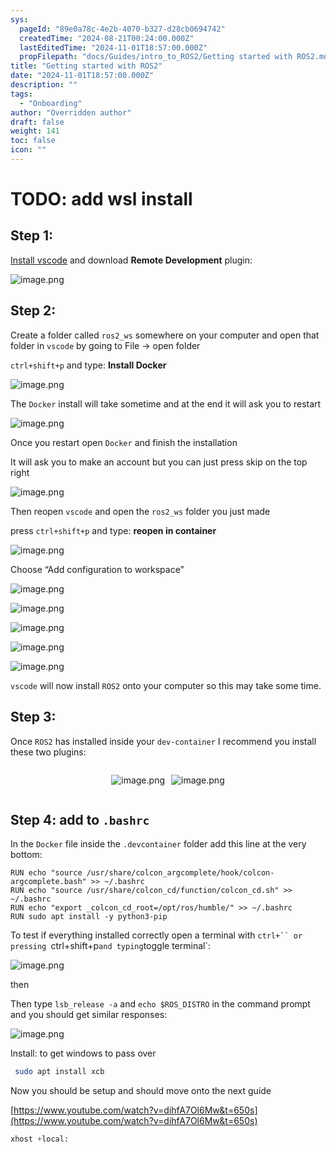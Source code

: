 ```yaml
---
sys:
  pageId: "89e0a78c-4e2b-4070-b327-d28cb0694742"
  createdTime: "2024-08-21T00:24:00.000Z"
  lastEditedTime: "2024-11-01T18:57:00.000Z"
  propFilepath: "docs/Guides/intro_to_ROS2/Getting started with ROS2.md"
title: "Getting started with ROS2"
date: "2024-11-01T18:57:00.000Z"
description: ""
tags:
  - "Onboarding"
author: "Overridden author"
draft: false
weight: 141
toc: false
icon: ""
---
```


# TODO: add wsl install

## Step 1:

[Install vscode](https://code.visualstudio.com/download) and download **Remote Development** plugin:

![image.png](https://prod-files-secure.s3.us-west-2.amazonaws.com/d518164a-d88e-44d1-a4ee-3adb3bd8bce0/efb52993-1881-4a40-b95e-6f020334f022/image.png?X-Amz-Algorithm=AWS4-HMAC-SHA256&X-Amz-Content-Sha256=UNSIGNED-PAYLOAD&X-Amz-Credential=ASIAZI2LB4667D7YXIWA%2F20250417%2Fus-west-2%2Fs3%2Faws4_request&X-Amz-Date=20250417T022116Z&X-Amz-Expires=3600&X-Amz-Security-Token=IQoJb3JpZ2luX2VjEMr%2F%2F%2F%2F%2F%2F%2F%2F%2F%2FwEaCXVzLXdlc3QtMiJIMEYCIQD2mw1pDeK4m1ZbNAZKRBikWU4VLUxMLWUxRPmQS7fmAAIhALc3wsHzyf2lSHbHxx4asAE9ZApPGD5ZYep5Pw5qqOBpKv8DCFMQABoMNjM3NDIzMTgzODA1IgwjTD9SADQSdFrAA%2Bsq3APDWZIsrnh74NVD7G2OsfPb2tBy9r%2BdFRNxteX0NNMg9axAtKnj5tDl48DUPRlo8wnXaAFprTtFN6iiAFoO3LEPBv1EVQKWq3zqg%2Bw%2BMq6mrJVTglQDmhhTHItGm9GGedUieL1h25gCUy8wT8gseblaz3OpYQwv4WPwcLDJmE8uNgX3a8wsz0wePTHXLJZHZ74TwTXPkG2ESStEk35sc6mqu%2BYcDPQ3ghBYYdhUr0AsEvmyD7hbL5nUL6GpZt6R4fO3VQ0%2F5uzH5hpWYjk1m65OOE1GzOao9Xmnl2ADjsOw9twHdaaao7eB1h1ksw6vwuK3eLHvkeMv0ydmlLrrpgr40qSkKHB8lTnYQv%2F7MmJBcmZU%2BgnkfHCsV3up75qThBw0zteq74Ol6CvAvnaA5kQzFaabklPRALh8%2B%2FBB2hEDFTKGBAej%2FjtGYtNGZ7bctL2QE1Iq5yYaT%2FcoXZiSL%2BntDfO6S8mADydgLGW0H03bIl2Iv5k%2BeV1owUZoTsQyI7f2S7ErWObVwMiRkKEAStAXI370mVj6RBQmn7znKwbI8OGIE%2F9dzONruZdBCxjbJltSUR9HNMsGXYpMa0mkx2WPKyOroneGeq0JHDwzlbHgSfJzpSfVJgGpa02bSTCoxoHABjqkAVO1OVD%2Bx2ZJxwlJf1CLn5gUknpteH6PHbZ5fVoZKQXFFCw62bn7CE%2FeM3k7ze787WkDDkCKuyQzD5Qi9rGcL%2FptXn%2BOJ%2B4OAwCdWMJNPpaVE%2FxLVuZ8%2BuLVJuihs5v0gGSR9F7ExmQ284zlCS8xdKw8obtVsSkI3ynHnkWNiRNJYy6Lfxv8Lett2ByHiIGKmvNjco0z8XuhCTqnCDm9bE0wamIL&X-Amz-Signature=421111b3346c308a577975a2a751a12edb81ff047d1094385b7916f209ed7ad2&X-Amz-SignedHeaders=host&x-id=GetObject)

## Step 2:

Create a folder called `ros2_ws` somewhere on your computer and open that folder in `vscode` by going to File → open folder 

`ctrl+shift+p` and type: **Install Docker**

![image.png](https://prod-files-secure.s3.us-west-2.amazonaws.com/d518164a-d88e-44d1-a4ee-3adb3bd8bce0/2269dc0e-1cd5-47ff-bceb-c04ad9b2eab0/image.png?X-Amz-Algorithm=AWS4-HMAC-SHA256&X-Amz-Content-Sha256=UNSIGNED-PAYLOAD&X-Amz-Credential=ASIAZI2LB4667D7YXIWA%2F20250417%2Fus-west-2%2Fs3%2Faws4_request&X-Amz-Date=20250417T022115Z&X-Amz-Expires=3600&X-Amz-Security-Token=IQoJb3JpZ2luX2VjEMr%2F%2F%2F%2F%2F%2F%2F%2F%2F%2FwEaCXVzLXdlc3QtMiJIMEYCIQD2mw1pDeK4m1ZbNAZKRBikWU4VLUxMLWUxRPmQS7fmAAIhALc3wsHzyf2lSHbHxx4asAE9ZApPGD5ZYep5Pw5qqOBpKv8DCFMQABoMNjM3NDIzMTgzODA1IgwjTD9SADQSdFrAA%2Bsq3APDWZIsrnh74NVD7G2OsfPb2tBy9r%2BdFRNxteX0NNMg9axAtKnj5tDl48DUPRlo8wnXaAFprTtFN6iiAFoO3LEPBv1EVQKWq3zqg%2Bw%2BMq6mrJVTglQDmhhTHItGm9GGedUieL1h25gCUy8wT8gseblaz3OpYQwv4WPwcLDJmE8uNgX3a8wsz0wePTHXLJZHZ74TwTXPkG2ESStEk35sc6mqu%2BYcDPQ3ghBYYdhUr0AsEvmyD7hbL5nUL6GpZt6R4fO3VQ0%2F5uzH5hpWYjk1m65OOE1GzOao9Xmnl2ADjsOw9twHdaaao7eB1h1ksw6vwuK3eLHvkeMv0ydmlLrrpgr40qSkKHB8lTnYQv%2F7MmJBcmZU%2BgnkfHCsV3up75qThBw0zteq74Ol6CvAvnaA5kQzFaabklPRALh8%2B%2FBB2hEDFTKGBAej%2FjtGYtNGZ7bctL2QE1Iq5yYaT%2FcoXZiSL%2BntDfO6S8mADydgLGW0H03bIl2Iv5k%2BeV1owUZoTsQyI7f2S7ErWObVwMiRkKEAStAXI370mVj6RBQmn7znKwbI8OGIE%2F9dzONruZdBCxjbJltSUR9HNMsGXYpMa0mkx2WPKyOroneGeq0JHDwzlbHgSfJzpSfVJgGpa02bSTCoxoHABjqkAVO1OVD%2Bx2ZJxwlJf1CLn5gUknpteH6PHbZ5fVoZKQXFFCw62bn7CE%2FeM3k7ze787WkDDkCKuyQzD5Qi9rGcL%2FptXn%2BOJ%2B4OAwCdWMJNPpaVE%2FxLVuZ8%2BuLVJuihs5v0gGSR9F7ExmQ284zlCS8xdKw8obtVsSkI3ynHnkWNiRNJYy6Lfxv8Lett2ByHiIGKmvNjco0z8XuhCTqnCDm9bE0wamIL&X-Amz-Signature=64f7a092a3e112d569f8cc945b056fe2182908be5b8a37697e01b398a9b7b009&X-Amz-SignedHeaders=host&x-id=GetObject)

The `Docker` install will take sometime and at the end it will ask you to restart

![image.png](https://prod-files-secure.s3.us-west-2.amazonaws.com/d518164a-d88e-44d1-a4ee-3adb3bd8bce0/ed233f78-be33-4b1f-b89c-9c346c0e961e/image.png?X-Amz-Algorithm=AWS4-HMAC-SHA256&X-Amz-Content-Sha256=UNSIGNED-PAYLOAD&X-Amz-Credential=ASIAZI2LB4667D7YXIWA%2F20250417%2Fus-west-2%2Fs3%2Faws4_request&X-Amz-Date=20250417T022115Z&X-Amz-Expires=3600&X-Amz-Security-Token=IQoJb3JpZ2luX2VjEMr%2F%2F%2F%2F%2F%2F%2F%2F%2F%2FwEaCXVzLXdlc3QtMiJIMEYCIQD2mw1pDeK4m1ZbNAZKRBikWU4VLUxMLWUxRPmQS7fmAAIhALc3wsHzyf2lSHbHxx4asAE9ZApPGD5ZYep5Pw5qqOBpKv8DCFMQABoMNjM3NDIzMTgzODA1IgwjTD9SADQSdFrAA%2Bsq3APDWZIsrnh74NVD7G2OsfPb2tBy9r%2BdFRNxteX0NNMg9axAtKnj5tDl48DUPRlo8wnXaAFprTtFN6iiAFoO3LEPBv1EVQKWq3zqg%2Bw%2BMq6mrJVTglQDmhhTHItGm9GGedUieL1h25gCUy8wT8gseblaz3OpYQwv4WPwcLDJmE8uNgX3a8wsz0wePTHXLJZHZ74TwTXPkG2ESStEk35sc6mqu%2BYcDPQ3ghBYYdhUr0AsEvmyD7hbL5nUL6GpZt6R4fO3VQ0%2F5uzH5hpWYjk1m65OOE1GzOao9Xmnl2ADjsOw9twHdaaao7eB1h1ksw6vwuK3eLHvkeMv0ydmlLrrpgr40qSkKHB8lTnYQv%2F7MmJBcmZU%2BgnkfHCsV3up75qThBw0zteq74Ol6CvAvnaA5kQzFaabklPRALh8%2B%2FBB2hEDFTKGBAej%2FjtGYtNGZ7bctL2QE1Iq5yYaT%2FcoXZiSL%2BntDfO6S8mADydgLGW0H03bIl2Iv5k%2BeV1owUZoTsQyI7f2S7ErWObVwMiRkKEAStAXI370mVj6RBQmn7znKwbI8OGIE%2F9dzONruZdBCxjbJltSUR9HNMsGXYpMa0mkx2WPKyOroneGeq0JHDwzlbHgSfJzpSfVJgGpa02bSTCoxoHABjqkAVO1OVD%2Bx2ZJxwlJf1CLn5gUknpteH6PHbZ5fVoZKQXFFCw62bn7CE%2FeM3k7ze787WkDDkCKuyQzD5Qi9rGcL%2FptXn%2BOJ%2B4OAwCdWMJNPpaVE%2FxLVuZ8%2BuLVJuihs5v0gGSR9F7ExmQ284zlCS8xdKw8obtVsSkI3ynHnkWNiRNJYy6Lfxv8Lett2ByHiIGKmvNjco0z8XuhCTqnCDm9bE0wamIL&X-Amz-Signature=c6875b702b8cb26a8cbb88f471382057146960f0168a2d7acd5d1892a90c1740&X-Amz-SignedHeaders=host&x-id=GetObject)

Once you restart open `Docker` and finish the installation

It will ask you to make an account but you can just press skip on the top right

![image.png](https://prod-files-secure.s3.us-west-2.amazonaws.com/d518164a-d88e-44d1-a4ee-3adb3bd8bce0/21010ad9-1659-4fd9-9f59-9932a09b2a3d/image.png?X-Amz-Algorithm=AWS4-HMAC-SHA256&X-Amz-Content-Sha256=UNSIGNED-PAYLOAD&X-Amz-Credential=ASIAZI2LB4667D7YXIWA%2F20250417%2Fus-west-2%2Fs3%2Faws4_request&X-Amz-Date=20250417T022116Z&X-Amz-Expires=3600&X-Amz-Security-Token=IQoJb3JpZ2luX2VjEMr%2F%2F%2F%2F%2F%2F%2F%2F%2F%2FwEaCXVzLXdlc3QtMiJIMEYCIQD2mw1pDeK4m1ZbNAZKRBikWU4VLUxMLWUxRPmQS7fmAAIhALc3wsHzyf2lSHbHxx4asAE9ZApPGD5ZYep5Pw5qqOBpKv8DCFMQABoMNjM3NDIzMTgzODA1IgwjTD9SADQSdFrAA%2Bsq3APDWZIsrnh74NVD7G2OsfPb2tBy9r%2BdFRNxteX0NNMg9axAtKnj5tDl48DUPRlo8wnXaAFprTtFN6iiAFoO3LEPBv1EVQKWq3zqg%2Bw%2BMq6mrJVTglQDmhhTHItGm9GGedUieL1h25gCUy8wT8gseblaz3OpYQwv4WPwcLDJmE8uNgX3a8wsz0wePTHXLJZHZ74TwTXPkG2ESStEk35sc6mqu%2BYcDPQ3ghBYYdhUr0AsEvmyD7hbL5nUL6GpZt6R4fO3VQ0%2F5uzH5hpWYjk1m65OOE1GzOao9Xmnl2ADjsOw9twHdaaao7eB1h1ksw6vwuK3eLHvkeMv0ydmlLrrpgr40qSkKHB8lTnYQv%2F7MmJBcmZU%2BgnkfHCsV3up75qThBw0zteq74Ol6CvAvnaA5kQzFaabklPRALh8%2B%2FBB2hEDFTKGBAej%2FjtGYtNGZ7bctL2QE1Iq5yYaT%2FcoXZiSL%2BntDfO6S8mADydgLGW0H03bIl2Iv5k%2BeV1owUZoTsQyI7f2S7ErWObVwMiRkKEAStAXI370mVj6RBQmn7znKwbI8OGIE%2F9dzONruZdBCxjbJltSUR9HNMsGXYpMa0mkx2WPKyOroneGeq0JHDwzlbHgSfJzpSfVJgGpa02bSTCoxoHABjqkAVO1OVD%2Bx2ZJxwlJf1CLn5gUknpteH6PHbZ5fVoZKQXFFCw62bn7CE%2FeM3k7ze787WkDDkCKuyQzD5Qi9rGcL%2FptXn%2BOJ%2B4OAwCdWMJNPpaVE%2FxLVuZ8%2BuLVJuihs5v0gGSR9F7ExmQ284zlCS8xdKw8obtVsSkI3ynHnkWNiRNJYy6Lfxv8Lett2ByHiIGKmvNjco0z8XuhCTqnCDm9bE0wamIL&X-Amz-Signature=3ac83ab26fb410be6b600cbd6c9cc03d5d5df31aa0676c68ee125045d242e2c3&X-Amz-SignedHeaders=host&x-id=GetObject)

Then reopen `vscode` and open the `ros2_ws` folder you just made

press `ctrl+shift+p` and type: **reopen in container**

![image.png](https://prod-files-secure.s3.us-west-2.amazonaws.com/d518164a-d88e-44d1-a4ee-3adb3bd8bce0/4e93b8c2-41ad-488c-8095-c74205196118/image.png?X-Amz-Algorithm=AWS4-HMAC-SHA256&X-Amz-Content-Sha256=UNSIGNED-PAYLOAD&X-Amz-Credential=ASIAZI2LB4667D7YXIWA%2F20250417%2Fus-west-2%2Fs3%2Faws4_request&X-Amz-Date=20250417T022115Z&X-Amz-Expires=3600&X-Amz-Security-Token=IQoJb3JpZ2luX2VjEMr%2F%2F%2F%2F%2F%2F%2F%2F%2F%2FwEaCXVzLXdlc3QtMiJIMEYCIQD2mw1pDeK4m1ZbNAZKRBikWU4VLUxMLWUxRPmQS7fmAAIhALc3wsHzyf2lSHbHxx4asAE9ZApPGD5ZYep5Pw5qqOBpKv8DCFMQABoMNjM3NDIzMTgzODA1IgwjTD9SADQSdFrAA%2Bsq3APDWZIsrnh74NVD7G2OsfPb2tBy9r%2BdFRNxteX0NNMg9axAtKnj5tDl48DUPRlo8wnXaAFprTtFN6iiAFoO3LEPBv1EVQKWq3zqg%2Bw%2BMq6mrJVTglQDmhhTHItGm9GGedUieL1h25gCUy8wT8gseblaz3OpYQwv4WPwcLDJmE8uNgX3a8wsz0wePTHXLJZHZ74TwTXPkG2ESStEk35sc6mqu%2BYcDPQ3ghBYYdhUr0AsEvmyD7hbL5nUL6GpZt6R4fO3VQ0%2F5uzH5hpWYjk1m65OOE1GzOao9Xmnl2ADjsOw9twHdaaao7eB1h1ksw6vwuK3eLHvkeMv0ydmlLrrpgr40qSkKHB8lTnYQv%2F7MmJBcmZU%2BgnkfHCsV3up75qThBw0zteq74Ol6CvAvnaA5kQzFaabklPRALh8%2B%2FBB2hEDFTKGBAej%2FjtGYtNGZ7bctL2QE1Iq5yYaT%2FcoXZiSL%2BntDfO6S8mADydgLGW0H03bIl2Iv5k%2BeV1owUZoTsQyI7f2S7ErWObVwMiRkKEAStAXI370mVj6RBQmn7znKwbI8OGIE%2F9dzONruZdBCxjbJltSUR9HNMsGXYpMa0mkx2WPKyOroneGeq0JHDwzlbHgSfJzpSfVJgGpa02bSTCoxoHABjqkAVO1OVD%2Bx2ZJxwlJf1CLn5gUknpteH6PHbZ5fVoZKQXFFCw62bn7CE%2FeM3k7ze787WkDDkCKuyQzD5Qi9rGcL%2FptXn%2BOJ%2B4OAwCdWMJNPpaVE%2FxLVuZ8%2BuLVJuihs5v0gGSR9F7ExmQ284zlCS8xdKw8obtVsSkI3ynHnkWNiRNJYy6Lfxv8Lett2ByHiIGKmvNjco0z8XuhCTqnCDm9bE0wamIL&X-Amz-Signature=c5cd42c9ca53bffc362b17a57cb38fd3cea6998847783b6123f1d376abf8016c&X-Amz-SignedHeaders=host&x-id=GetObject)

Choose “Add configuration to workspace”

![image.png](https://prod-files-secure.s3.us-west-2.amazonaws.com/d518164a-d88e-44d1-a4ee-3adb3bd8bce0/9560b282-5060-4989-ba37-97e7b2c22476/image.png?X-Amz-Algorithm=AWS4-HMAC-SHA256&X-Amz-Content-Sha256=UNSIGNED-PAYLOAD&X-Amz-Credential=ASIAZI2LB4667D7YXIWA%2F20250417%2Fus-west-2%2Fs3%2Faws4_request&X-Amz-Date=20250417T022116Z&X-Amz-Expires=3600&X-Amz-Security-Token=IQoJb3JpZ2luX2VjEMr%2F%2F%2F%2F%2F%2F%2F%2F%2F%2FwEaCXVzLXdlc3QtMiJIMEYCIQD2mw1pDeK4m1ZbNAZKRBikWU4VLUxMLWUxRPmQS7fmAAIhALc3wsHzyf2lSHbHxx4asAE9ZApPGD5ZYep5Pw5qqOBpKv8DCFMQABoMNjM3NDIzMTgzODA1IgwjTD9SADQSdFrAA%2Bsq3APDWZIsrnh74NVD7G2OsfPb2tBy9r%2BdFRNxteX0NNMg9axAtKnj5tDl48DUPRlo8wnXaAFprTtFN6iiAFoO3LEPBv1EVQKWq3zqg%2Bw%2BMq6mrJVTglQDmhhTHItGm9GGedUieL1h25gCUy8wT8gseblaz3OpYQwv4WPwcLDJmE8uNgX3a8wsz0wePTHXLJZHZ74TwTXPkG2ESStEk35sc6mqu%2BYcDPQ3ghBYYdhUr0AsEvmyD7hbL5nUL6GpZt6R4fO3VQ0%2F5uzH5hpWYjk1m65OOE1GzOao9Xmnl2ADjsOw9twHdaaao7eB1h1ksw6vwuK3eLHvkeMv0ydmlLrrpgr40qSkKHB8lTnYQv%2F7MmJBcmZU%2BgnkfHCsV3up75qThBw0zteq74Ol6CvAvnaA5kQzFaabklPRALh8%2B%2FBB2hEDFTKGBAej%2FjtGYtNGZ7bctL2QE1Iq5yYaT%2FcoXZiSL%2BntDfO6S8mADydgLGW0H03bIl2Iv5k%2BeV1owUZoTsQyI7f2S7ErWObVwMiRkKEAStAXI370mVj6RBQmn7znKwbI8OGIE%2F9dzONruZdBCxjbJltSUR9HNMsGXYpMa0mkx2WPKyOroneGeq0JHDwzlbHgSfJzpSfVJgGpa02bSTCoxoHABjqkAVO1OVD%2Bx2ZJxwlJf1CLn5gUknpteH6PHbZ5fVoZKQXFFCw62bn7CE%2FeM3k7ze787WkDDkCKuyQzD5Qi9rGcL%2FptXn%2BOJ%2B4OAwCdWMJNPpaVE%2FxLVuZ8%2BuLVJuihs5v0gGSR9F7ExmQ284zlCS8xdKw8obtVsSkI3ynHnkWNiRNJYy6Lfxv8Lett2ByHiIGKmvNjco0z8XuhCTqnCDm9bE0wamIL&X-Amz-Signature=cad93ab02b78de0d17758992f86fcc91eee7fa82d4b40d1d7bc63a9de5a8a93f&X-Amz-SignedHeaders=host&x-id=GetObject)

![image.png](https://prod-files-secure.s3.us-west-2.amazonaws.com/d518164a-d88e-44d1-a4ee-3adb3bd8bce0/2ee63f81-886b-48e8-a553-dc6e5eac99e4/image.png?X-Amz-Algorithm=AWS4-HMAC-SHA256&X-Amz-Content-Sha256=UNSIGNED-PAYLOAD&X-Amz-Credential=ASIAZI2LB4667D7YXIWA%2F20250417%2Fus-west-2%2Fs3%2Faws4_request&X-Amz-Date=20250417T022116Z&X-Amz-Expires=3600&X-Amz-Security-Token=IQoJb3JpZ2luX2VjEMr%2F%2F%2F%2F%2F%2F%2F%2F%2F%2FwEaCXVzLXdlc3QtMiJIMEYCIQD2mw1pDeK4m1ZbNAZKRBikWU4VLUxMLWUxRPmQS7fmAAIhALc3wsHzyf2lSHbHxx4asAE9ZApPGD5ZYep5Pw5qqOBpKv8DCFMQABoMNjM3NDIzMTgzODA1IgwjTD9SADQSdFrAA%2Bsq3APDWZIsrnh74NVD7G2OsfPb2tBy9r%2BdFRNxteX0NNMg9axAtKnj5tDl48DUPRlo8wnXaAFprTtFN6iiAFoO3LEPBv1EVQKWq3zqg%2Bw%2BMq6mrJVTglQDmhhTHItGm9GGedUieL1h25gCUy8wT8gseblaz3OpYQwv4WPwcLDJmE8uNgX3a8wsz0wePTHXLJZHZ74TwTXPkG2ESStEk35sc6mqu%2BYcDPQ3ghBYYdhUr0AsEvmyD7hbL5nUL6GpZt6R4fO3VQ0%2F5uzH5hpWYjk1m65OOE1GzOao9Xmnl2ADjsOw9twHdaaao7eB1h1ksw6vwuK3eLHvkeMv0ydmlLrrpgr40qSkKHB8lTnYQv%2F7MmJBcmZU%2BgnkfHCsV3up75qThBw0zteq74Ol6CvAvnaA5kQzFaabklPRALh8%2B%2FBB2hEDFTKGBAej%2FjtGYtNGZ7bctL2QE1Iq5yYaT%2FcoXZiSL%2BntDfO6S8mADydgLGW0H03bIl2Iv5k%2BeV1owUZoTsQyI7f2S7ErWObVwMiRkKEAStAXI370mVj6RBQmn7znKwbI8OGIE%2F9dzONruZdBCxjbJltSUR9HNMsGXYpMa0mkx2WPKyOroneGeq0JHDwzlbHgSfJzpSfVJgGpa02bSTCoxoHABjqkAVO1OVD%2Bx2ZJxwlJf1CLn5gUknpteH6PHbZ5fVoZKQXFFCw62bn7CE%2FeM3k7ze787WkDDkCKuyQzD5Qi9rGcL%2FptXn%2BOJ%2B4OAwCdWMJNPpaVE%2FxLVuZ8%2BuLVJuihs5v0gGSR9F7ExmQ284zlCS8xdKw8obtVsSkI3ynHnkWNiRNJYy6Lfxv8Lett2ByHiIGKmvNjco0z8XuhCTqnCDm9bE0wamIL&X-Amz-Signature=8aad225db2121ab24c517ce70e67c2090ba9579b7fc91319645e2c8402ba2101&X-Amz-SignedHeaders=host&x-id=GetObject)

![image.png](https://prod-files-secure.s3.us-west-2.amazonaws.com/d518164a-d88e-44d1-a4ee-3adb3bd8bce0/ae1580b2-b048-407e-aed9-b584224a7a04/image.png?X-Amz-Algorithm=AWS4-HMAC-SHA256&X-Amz-Content-Sha256=UNSIGNED-PAYLOAD&X-Amz-Credential=ASIAZI2LB4667D7YXIWA%2F20250417%2Fus-west-2%2Fs3%2Faws4_request&X-Amz-Date=20250417T022115Z&X-Amz-Expires=3600&X-Amz-Security-Token=IQoJb3JpZ2luX2VjEMr%2F%2F%2F%2F%2F%2F%2F%2F%2F%2FwEaCXVzLXdlc3QtMiJIMEYCIQD2mw1pDeK4m1ZbNAZKRBikWU4VLUxMLWUxRPmQS7fmAAIhALc3wsHzyf2lSHbHxx4asAE9ZApPGD5ZYep5Pw5qqOBpKv8DCFMQABoMNjM3NDIzMTgzODA1IgwjTD9SADQSdFrAA%2Bsq3APDWZIsrnh74NVD7G2OsfPb2tBy9r%2BdFRNxteX0NNMg9axAtKnj5tDl48DUPRlo8wnXaAFprTtFN6iiAFoO3LEPBv1EVQKWq3zqg%2Bw%2BMq6mrJVTglQDmhhTHItGm9GGedUieL1h25gCUy8wT8gseblaz3OpYQwv4WPwcLDJmE8uNgX3a8wsz0wePTHXLJZHZ74TwTXPkG2ESStEk35sc6mqu%2BYcDPQ3ghBYYdhUr0AsEvmyD7hbL5nUL6GpZt6R4fO3VQ0%2F5uzH5hpWYjk1m65OOE1GzOao9Xmnl2ADjsOw9twHdaaao7eB1h1ksw6vwuK3eLHvkeMv0ydmlLrrpgr40qSkKHB8lTnYQv%2F7MmJBcmZU%2BgnkfHCsV3up75qThBw0zteq74Ol6CvAvnaA5kQzFaabklPRALh8%2B%2FBB2hEDFTKGBAej%2FjtGYtNGZ7bctL2QE1Iq5yYaT%2FcoXZiSL%2BntDfO6S8mADydgLGW0H03bIl2Iv5k%2BeV1owUZoTsQyI7f2S7ErWObVwMiRkKEAStAXI370mVj6RBQmn7znKwbI8OGIE%2F9dzONruZdBCxjbJltSUR9HNMsGXYpMa0mkx2WPKyOroneGeq0JHDwzlbHgSfJzpSfVJgGpa02bSTCoxoHABjqkAVO1OVD%2Bx2ZJxwlJf1CLn5gUknpteH6PHbZ5fVoZKQXFFCw62bn7CE%2FeM3k7ze787WkDDkCKuyQzD5Qi9rGcL%2FptXn%2BOJ%2B4OAwCdWMJNPpaVE%2FxLVuZ8%2BuLVJuihs5v0gGSR9F7ExmQ284zlCS8xdKw8obtVsSkI3ynHnkWNiRNJYy6Lfxv8Lett2ByHiIGKmvNjco0z8XuhCTqnCDm9bE0wamIL&X-Amz-Signature=1da2141ba7bc72688f85b92af0755352ca535aaa96e3f562e5d6061512e54874&X-Amz-SignedHeaders=host&x-id=GetObject)

![image.png](https://prod-files-secure.s3.us-west-2.amazonaws.com/d518164a-d88e-44d1-a4ee-3adb3bd8bce0/53255b28-f75e-430f-b9e3-c0ac8577e42b/image.png?X-Amz-Algorithm=AWS4-HMAC-SHA256&X-Amz-Content-Sha256=UNSIGNED-PAYLOAD&X-Amz-Credential=ASIAZI2LB4667D7YXIWA%2F20250417%2Fus-west-2%2Fs3%2Faws4_request&X-Amz-Date=20250417T022115Z&X-Amz-Expires=3600&X-Amz-Security-Token=IQoJb3JpZ2luX2VjEMr%2F%2F%2F%2F%2F%2F%2F%2F%2F%2FwEaCXVzLXdlc3QtMiJIMEYCIQD2mw1pDeK4m1ZbNAZKRBikWU4VLUxMLWUxRPmQS7fmAAIhALc3wsHzyf2lSHbHxx4asAE9ZApPGD5ZYep5Pw5qqOBpKv8DCFMQABoMNjM3NDIzMTgzODA1IgwjTD9SADQSdFrAA%2Bsq3APDWZIsrnh74NVD7G2OsfPb2tBy9r%2BdFRNxteX0NNMg9axAtKnj5tDl48DUPRlo8wnXaAFprTtFN6iiAFoO3LEPBv1EVQKWq3zqg%2Bw%2BMq6mrJVTglQDmhhTHItGm9GGedUieL1h25gCUy8wT8gseblaz3OpYQwv4WPwcLDJmE8uNgX3a8wsz0wePTHXLJZHZ74TwTXPkG2ESStEk35sc6mqu%2BYcDPQ3ghBYYdhUr0AsEvmyD7hbL5nUL6GpZt6R4fO3VQ0%2F5uzH5hpWYjk1m65OOE1GzOao9Xmnl2ADjsOw9twHdaaao7eB1h1ksw6vwuK3eLHvkeMv0ydmlLrrpgr40qSkKHB8lTnYQv%2F7MmJBcmZU%2BgnkfHCsV3up75qThBw0zteq74Ol6CvAvnaA5kQzFaabklPRALh8%2B%2FBB2hEDFTKGBAej%2FjtGYtNGZ7bctL2QE1Iq5yYaT%2FcoXZiSL%2BntDfO6S8mADydgLGW0H03bIl2Iv5k%2BeV1owUZoTsQyI7f2S7ErWObVwMiRkKEAStAXI370mVj6RBQmn7znKwbI8OGIE%2F9dzONruZdBCxjbJltSUR9HNMsGXYpMa0mkx2WPKyOroneGeq0JHDwzlbHgSfJzpSfVJgGpa02bSTCoxoHABjqkAVO1OVD%2Bx2ZJxwlJf1CLn5gUknpteH6PHbZ5fVoZKQXFFCw62bn7CE%2FeM3k7ze787WkDDkCKuyQzD5Qi9rGcL%2FptXn%2BOJ%2B4OAwCdWMJNPpaVE%2FxLVuZ8%2BuLVJuihs5v0gGSR9F7ExmQ284zlCS8xdKw8obtVsSkI3ynHnkWNiRNJYy6Lfxv8Lett2ByHiIGKmvNjco0z8XuhCTqnCDm9bE0wamIL&X-Amz-Signature=e5bac795c616709da6db40076ddf0c450785a5fa93ceded9dfe66f8144e72d92&X-Amz-SignedHeaders=host&x-id=GetObject)

![image.png](https://prod-files-secure.s3.us-west-2.amazonaws.com/d518164a-d88e-44d1-a4ee-3adb3bd8bce0/7c562767-5af9-4ffb-97d1-327bcdf4ee00/image.png?X-Amz-Algorithm=AWS4-HMAC-SHA256&X-Amz-Content-Sha256=UNSIGNED-PAYLOAD&X-Amz-Credential=ASIAZI2LB4667D7YXIWA%2F20250417%2Fus-west-2%2Fs3%2Faws4_request&X-Amz-Date=20250417T022116Z&X-Amz-Expires=3600&X-Amz-Security-Token=IQoJb3JpZ2luX2VjEMr%2F%2F%2F%2F%2F%2F%2F%2F%2F%2FwEaCXVzLXdlc3QtMiJIMEYCIQD2mw1pDeK4m1ZbNAZKRBikWU4VLUxMLWUxRPmQS7fmAAIhALc3wsHzyf2lSHbHxx4asAE9ZApPGD5ZYep5Pw5qqOBpKv8DCFMQABoMNjM3NDIzMTgzODA1IgwjTD9SADQSdFrAA%2Bsq3APDWZIsrnh74NVD7G2OsfPb2tBy9r%2BdFRNxteX0NNMg9axAtKnj5tDl48DUPRlo8wnXaAFprTtFN6iiAFoO3LEPBv1EVQKWq3zqg%2Bw%2BMq6mrJVTglQDmhhTHItGm9GGedUieL1h25gCUy8wT8gseblaz3OpYQwv4WPwcLDJmE8uNgX3a8wsz0wePTHXLJZHZ74TwTXPkG2ESStEk35sc6mqu%2BYcDPQ3ghBYYdhUr0AsEvmyD7hbL5nUL6GpZt6R4fO3VQ0%2F5uzH5hpWYjk1m65OOE1GzOao9Xmnl2ADjsOw9twHdaaao7eB1h1ksw6vwuK3eLHvkeMv0ydmlLrrpgr40qSkKHB8lTnYQv%2F7MmJBcmZU%2BgnkfHCsV3up75qThBw0zteq74Ol6CvAvnaA5kQzFaabklPRALh8%2B%2FBB2hEDFTKGBAej%2FjtGYtNGZ7bctL2QE1Iq5yYaT%2FcoXZiSL%2BntDfO6S8mADydgLGW0H03bIl2Iv5k%2BeV1owUZoTsQyI7f2S7ErWObVwMiRkKEAStAXI370mVj6RBQmn7znKwbI8OGIE%2F9dzONruZdBCxjbJltSUR9HNMsGXYpMa0mkx2WPKyOroneGeq0JHDwzlbHgSfJzpSfVJgGpa02bSTCoxoHABjqkAVO1OVD%2Bx2ZJxwlJf1CLn5gUknpteH6PHbZ5fVoZKQXFFCw62bn7CE%2FeM3k7ze787WkDDkCKuyQzD5Qi9rGcL%2FptXn%2BOJ%2B4OAwCdWMJNPpaVE%2FxLVuZ8%2BuLVJuihs5v0gGSR9F7ExmQ284zlCS8xdKw8obtVsSkI3ynHnkWNiRNJYy6Lfxv8Lett2ByHiIGKmvNjco0z8XuhCTqnCDm9bE0wamIL&X-Amz-Signature=683739e3ebc05cd8cc94f3dde086f62a5a3e6c32763c89aa8b89b29b26e26f9e&X-Amz-SignedHeaders=host&x-id=GetObject)

`vscode` will now install `ROS2` onto your computer so this may take some time.

## Step 3:

Once `ROS2` has installed inside your `dev-container` I recommend you install these two plugins:

<div style="display: flex;flex-direction: row; column-gap:10px; max-width: 630px;justify-content: center;">
<div>

![image.png](https://prod-files-secure.s3.us-west-2.amazonaws.com/d518164a-d88e-44d1-a4ee-3adb3bd8bce0/3fc3d550-5a54-4ba1-ba6b-faa01cdb7369/image.png?X-Amz-Algorithm=AWS4-HMAC-SHA256&X-Amz-Content-Sha256=UNSIGNED-PAYLOAD&X-Amz-Credential=ASIAZI2LB466SYPUW5RE%2F20250417%2Fus-west-2%2Fs3%2Faws4_request&X-Amz-Date=20250417T022119Z&X-Amz-Expires=3600&X-Amz-Security-Token=IQoJb3JpZ2luX2VjEMr%2F%2F%2F%2F%2F%2F%2F%2F%2F%2FwEaCXVzLXdlc3QtMiJHMEUCIGI76yyqg86bsyoeTz4v%2BqlQMNHpsrRkxIWp%2Fdxp65w6AiEA4RmLdccBQ%2BZwkdJ2U3JlzZRW7LMWfpBMUoygJputG7Yq%2FwMIUxAAGgw2Mzc0MjMxODM4MDUiDAgWbkAgxI0kIL%2BMGCrcA0Y%2BJMc1gzWuiqsNomJYRWU6GWa3SN%2FjVcTjRUwp4P%2FZbzEyPrK9dXjHC5q6vAyGq5F3ahEN3xKKRxa2Q6qybvPqwS%2BIaKrQyiXdazMoTT%2BH87%2FetX3BvYTmdgL%2FT2k6CHage2f08nz8XckZ%2BLqRNSPnzlCN68owwNjBnheu4XzOV530MB8KcIBWFgTHLy1PmyvBZft6GJrevOBrooAiSPLCnrXAgcosjYjTtPtj%2B%2Fy6WI0b4xEwS%2FFSXf67%2BBBEUk8ohw70KGKJb3YK9Fu9hcqxgXKhW7ovUsrC8DqNdE9WQDwmhb8%2FiQnDvqa4cpFboE%2BQ04Ik%2FCVIT%2BU0B7WpvXyqQtYvo3R9TlHr5UB9zJy6ZizQQqlGWog6XOE8nFVaIlIKMw05HTlHeAukLZdMaGoohaJNfKWzbt%2FKPxxg%2F3VrQdb1PtbAFD1WyflByaYH0jJ2fyOH0HDkLsIJo0DhNj61%2Bx%2F0%2BVQozxpVPfoQPa0fDq8jDvT7MDJLdlfj9gykLgTLFA8FX2fo0yc6meCChM78dTvWJRSyIiqLrrgaHx4vE%2BaQ1u03btC4gh7OPxGoQL6JvLdMVQylavk1qctCFf2u1KQD9lbLihCTk2j2r5MaAeBLiGZZvRnl5JVNMJfHgcAGOqUBsd%2FgeRLKv8GrlQMdDjHWn%2FkzL%2FoSv4KTPRxU8n1sQEJsZvxq6mDIV%2FmKXwJ43aUpdzsp2KAhghnBa4AxmW2hBjrP%2BX3T4YmMerpbi9SxMC0ZM2ETZ3QDXxuH6EgIvS6aYNDX%2FdNZIJIVuWxJva5uqq9%2FO0hLO3j8H2F76ds4pl7dNsF3GBH9maAj4towlGQ6NxrebFoXRaroOmU4LoFLyXAJcH%2BY&X-Amz-Signature=909c729b57679af15b88110e49d6446edffbc047772a2753f41d0cea110df898&X-Amz-SignedHeaders=host&x-id=GetObject)

</div>
<div>

![image.png](https://prod-files-secure.s3.us-west-2.amazonaws.com/d518164a-d88e-44d1-a4ee-3adb3bd8bce0/d994cc66-13c2-4093-a5a3-f84cf4601a82/image.png?X-Amz-Algorithm=AWS4-HMAC-SHA256&X-Amz-Content-Sha256=UNSIGNED-PAYLOAD&X-Amz-Credential=ASIAZI2LB466SHZAOQRT%2F20250417%2Fus-west-2%2Fs3%2Faws4_request&X-Amz-Date=20250417T022119Z&X-Amz-Expires=3600&X-Amz-Security-Token=IQoJb3JpZ2luX2VjEMr%2F%2F%2F%2F%2F%2F%2F%2F%2F%2FwEaCXVzLXdlc3QtMiJHMEUCIDhQJc6NSUnexww%2FFBXjs%2BWd9G58P21egCW3Hd19qMcTAiEApzavw6solEoEDZjjo%2BxjeFIyPJvgk3WY6FErR%2FJeedwq%2FwMIUxAAGgw2Mzc0MjMxODM4MDUiDH57GaqBG4hn0B5CNSrcAyka%2FS%2F9a2vCyZkOvjfeTiYTtH8qc7jPgaNWQ49b%2B2yVrlGpvxKx9JhP4sTDFtIHBqNRd2hpzHPHjlK9mNvorMkJO2Rutras0R5RtP3dZDvIbS2cYZseALJmzi8WNr0zd5qCUy6wAfe%2F4ebAKjoLQC%2BNNjuPY%2BIjLPcCpfuzdNIIEPnS%2BtyGzA2dAh%2B9wITVprfrwycVMtHxr7ebJ32RXDmMzEghItOjyL40n9Fz51twfy%2F%2BADiHDD5Cll4PKfDeF7QPbh%2Bgbt42bMconS83zDrgQ8i7oFU0deyQTwP%2FO0TXfU296FQPcs0OOJuSWKUXG8hIW4TvdkxBDRor2g9lsREWVhlaNUGmQqkhPn6H9SWcvJytvfhuZhLRBpB32QmZO9YaiVJGUyuRGCaZxeR6WH2pEXv6OXWL%2Bqt9h51aLbcCLBwIQBpW2XsqquRFEiSf%2Bwpu1sFSyqiYTAVAmNw7ArYU4rR%2BwXhcKHs4KK4jST%2B7Z4TIHOijt8W9vxFJeP0JogQf%2FEGDHfMBm%2FmyraSHXVuVWa9AusolkK2m12JUxuY%2BhdsXIXbczne3x3i5Q0NCYp87I%2BHWFZjpswD%2FdZKynpKPnsBe5POYoDLDy5FMLR7hwGEFcguYk5m1kd1lMP7FgcAGOqUB5WDXT6O8iGQ9uN7E481QaElp6UfWPIrIStrqFn4cByK5oNKwlrEH1XRMbtMCYJR4AD142vJuS09M0%2F3JSCKYn7c6UMgIba6SbDi4qIE9VhdStPgGSTfKVs9XaUWb5yOrQtE6FlxLrKrncj5EZdskW%2FHwu0RZ9Qmsgk6KqmGrbrqVbGqKL7L7fzTis5z7392K33l%2FPbX5ljuPywJEPRX7yyjOL6IN&X-Amz-Signature=7b0d45e35e53e0d8fe5369280433445b41e8c7161eb8592ebef6ae75a980057a&X-Amz-SignedHeaders=host&x-id=GetObject)

</div>
</div>

## Step 4: add to `.bashrc`

In the `Docker` file inside the `.devcontainer` folder add this line at the very bottom: 

```docker
RUN echo "source /usr/share/colcon_argcomplete/hook/colcon-argcomplete.bash" >> ~/.bashrc
RUN echo "source /usr/share/colcon_cd/function/colcon_cd.sh" >> ~/.bashrc
RUN echo "export _colcon_cd_root=/opt/ros/humble/" >> ~/.bashrc
RUN sudo apt install -y python3-pip 
```

To test if everything installed correctly open a terminal with `ctrl+`` or pressing `ctrl+shift+p` and typing `toggle terminal`:

![image.png](https://prod-files-secure.s3.us-west-2.amazonaws.com/d518164a-d88e-44d1-a4ee-3adb3bd8bce0/6a4943d8-b04e-4c02-9a58-775f3384d1a5/image.png?X-Amz-Algorithm=AWS4-HMAC-SHA256&X-Amz-Content-Sha256=UNSIGNED-PAYLOAD&X-Amz-Credential=ASIAZI2LB4667D7YXIWA%2F20250417%2Fus-west-2%2Fs3%2Faws4_request&X-Amz-Date=20250417T022115Z&X-Amz-Expires=3600&X-Amz-Security-Token=IQoJb3JpZ2luX2VjEMr%2F%2F%2F%2F%2F%2F%2F%2F%2F%2FwEaCXVzLXdlc3QtMiJIMEYCIQD2mw1pDeK4m1ZbNAZKRBikWU4VLUxMLWUxRPmQS7fmAAIhALc3wsHzyf2lSHbHxx4asAE9ZApPGD5ZYep5Pw5qqOBpKv8DCFMQABoMNjM3NDIzMTgzODA1IgwjTD9SADQSdFrAA%2Bsq3APDWZIsrnh74NVD7G2OsfPb2tBy9r%2BdFRNxteX0NNMg9axAtKnj5tDl48DUPRlo8wnXaAFprTtFN6iiAFoO3LEPBv1EVQKWq3zqg%2Bw%2BMq6mrJVTglQDmhhTHItGm9GGedUieL1h25gCUy8wT8gseblaz3OpYQwv4WPwcLDJmE8uNgX3a8wsz0wePTHXLJZHZ74TwTXPkG2ESStEk35sc6mqu%2BYcDPQ3ghBYYdhUr0AsEvmyD7hbL5nUL6GpZt6R4fO3VQ0%2F5uzH5hpWYjk1m65OOE1GzOao9Xmnl2ADjsOw9twHdaaao7eB1h1ksw6vwuK3eLHvkeMv0ydmlLrrpgr40qSkKHB8lTnYQv%2F7MmJBcmZU%2BgnkfHCsV3up75qThBw0zteq74Ol6CvAvnaA5kQzFaabklPRALh8%2B%2FBB2hEDFTKGBAej%2FjtGYtNGZ7bctL2QE1Iq5yYaT%2FcoXZiSL%2BntDfO6S8mADydgLGW0H03bIl2Iv5k%2BeV1owUZoTsQyI7f2S7ErWObVwMiRkKEAStAXI370mVj6RBQmn7znKwbI8OGIE%2F9dzONruZdBCxjbJltSUR9HNMsGXYpMa0mkx2WPKyOroneGeq0JHDwzlbHgSfJzpSfVJgGpa02bSTCoxoHABjqkAVO1OVD%2Bx2ZJxwlJf1CLn5gUknpteH6PHbZ5fVoZKQXFFCw62bn7CE%2FeM3k7ze787WkDDkCKuyQzD5Qi9rGcL%2FptXn%2BOJ%2B4OAwCdWMJNPpaVE%2FxLVuZ8%2BuLVJuihs5v0gGSR9F7ExmQ284zlCS8xdKw8obtVsSkI3ynHnkWNiRNJYy6Lfxv8Lett2ByHiIGKmvNjco0z8XuhCTqnCDm9bE0wamIL&X-Amz-Signature=bf29e7292ab2143469245459ff635e266a642390559428989043b46932459488&X-Amz-SignedHeaders=host&x-id=GetObject)

then 

Then type `lsb_release -a` and `echo $ROS_DISTRO` in the command prompt and you should get similar responses:

![image.png](https://prod-files-secure.s3.us-west-2.amazonaws.com/d518164a-d88e-44d1-a4ee-3adb3bd8bce0/3e635dec-a805-4e85-8b9e-d000e5b71a4e/image.png?X-Amz-Algorithm=AWS4-HMAC-SHA256&X-Amz-Content-Sha256=UNSIGNED-PAYLOAD&X-Amz-Credential=ASIAZI2LB4667D7YXIWA%2F20250417%2Fus-west-2%2Fs3%2Faws4_request&X-Amz-Date=20250417T022116Z&X-Amz-Expires=3600&X-Amz-Security-Token=IQoJb3JpZ2luX2VjEMr%2F%2F%2F%2F%2F%2F%2F%2F%2F%2FwEaCXVzLXdlc3QtMiJIMEYCIQD2mw1pDeK4m1ZbNAZKRBikWU4VLUxMLWUxRPmQS7fmAAIhALc3wsHzyf2lSHbHxx4asAE9ZApPGD5ZYep5Pw5qqOBpKv8DCFMQABoMNjM3NDIzMTgzODA1IgwjTD9SADQSdFrAA%2Bsq3APDWZIsrnh74NVD7G2OsfPb2tBy9r%2BdFRNxteX0NNMg9axAtKnj5tDl48DUPRlo8wnXaAFprTtFN6iiAFoO3LEPBv1EVQKWq3zqg%2Bw%2BMq6mrJVTglQDmhhTHItGm9GGedUieL1h25gCUy8wT8gseblaz3OpYQwv4WPwcLDJmE8uNgX3a8wsz0wePTHXLJZHZ74TwTXPkG2ESStEk35sc6mqu%2BYcDPQ3ghBYYdhUr0AsEvmyD7hbL5nUL6GpZt6R4fO3VQ0%2F5uzH5hpWYjk1m65OOE1GzOao9Xmnl2ADjsOw9twHdaaao7eB1h1ksw6vwuK3eLHvkeMv0ydmlLrrpgr40qSkKHB8lTnYQv%2F7MmJBcmZU%2BgnkfHCsV3up75qThBw0zteq74Ol6CvAvnaA5kQzFaabklPRALh8%2B%2FBB2hEDFTKGBAej%2FjtGYtNGZ7bctL2QE1Iq5yYaT%2FcoXZiSL%2BntDfO6S8mADydgLGW0H03bIl2Iv5k%2BeV1owUZoTsQyI7f2S7ErWObVwMiRkKEAStAXI370mVj6RBQmn7znKwbI8OGIE%2F9dzONruZdBCxjbJltSUR9HNMsGXYpMa0mkx2WPKyOroneGeq0JHDwzlbHgSfJzpSfVJgGpa02bSTCoxoHABjqkAVO1OVD%2Bx2ZJxwlJf1CLn5gUknpteH6PHbZ5fVoZKQXFFCw62bn7CE%2FeM3k7ze787WkDDkCKuyQzD5Qi9rGcL%2FptXn%2BOJ%2B4OAwCdWMJNPpaVE%2FxLVuZ8%2BuLVJuihs5v0gGSR9F7ExmQ284zlCS8xdKw8obtVsSkI3ynHnkWNiRNJYy6Lfxv8Lett2ByHiIGKmvNjco0z8XuhCTqnCDm9bE0wamIL&X-Amz-Signature=079be803992313a6962ff5d836571e10e99801d0f4de0d940326366d225b9e3e&X-Amz-SignedHeaders=host&x-id=GetObject)

Install:  to get windows to pass over

```bash
 sudo apt install xcb
```

Now you should be setup and should move onto the next guide 

[https://www.youtube.com/watch?v=dihfA7Ol6Mw&t=650s](https://www.youtube.com/watch?v=dihfA7Ol6Mw&t=650s)

```python
xhost +local:
```
